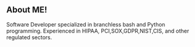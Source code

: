 ## About ME!

Software Developer specialized in branchless bash and Python programming. 
Experienced in HIPAA, PCI,SOX,GDPR,NIST,CIS, and other regulated sectors.

<!---
smit4786/smit4786 is a ✨ special ✨ repository because its `README.md` (this file) appears on your GitHub profile.
You can click the Preview link to take a look at your changes.
--->
